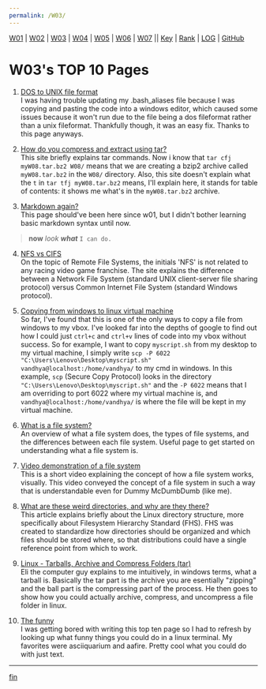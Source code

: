 ```yaml
---
permalink: /W03/
---
```


[W01](https://vandhya.github.io/os211/W01/) | [W02](https://vandhya.github.io/os211/W02/) | [W03](https://vandhya.github.io/os211/W03/) | 
[W04](https://vandhya.github.io/os211/W04/) | [W05](https://vandhya.github.io/os211/W05/) | [W06](https://vandhya.github.io/os211/W06/) | 
[W07](https://vandhya.github.io/os211/W07/) || 
[Key](https://vandhya.github.io/os211/TXT/mypubkey.txt) | [Rank](https://vandhya.github.io/os211/TXT/myrank.txt) | [LOG](https://vandhya.github.io/os211/TXT/mylog.txt) | 
[GitHub](https://github.com/vandhya/os211)

# W03's TOP 10 Pages

1. [DOS to UNIX file format](https://sodocumentation.net/vim/topic/3827/converting-text-files-from-dos-to-unix-with-vi#using-vim-s-fileformat)<br>
I was having trouble updating my .bash_aliases file because I was copying and pasting the code into a windows editor, 
which caused some issues because it won't run due to the file being a dos fileformat rather than a unix fileformat. Thankfully though, it was an easy fix. Thanks
to this page anyways.

2. [How do you compress and extract using tar?](https://www.geeksforgeeks.org/tar-command-linux-examples/)<br>
This site briefly explains tar commands. Now i know that `tar cfj myW08.tar.bz2 W08/` means that we are creating a bzip2 archive called `myW08.tar.bz2` in the `W08/` directory. Also, this site doesn't explain what the `t` in `tar tfj myW08.tar.bz2` means, I'll explain here, it stands for table of contents: it shows me what's in the `myW08.tar.bz2` archive.

3. [Markdown again?](https://www.markdownguide.org/basic-syntax#code-blocks)<br>
This page should've been here since w01, but I didn't bother learning basic markdown syntax until now.
> **now** *look* ***what*** `I can do.`

4. [NFS vs CIFS](https://www.educba.com/cifs-vs-nfs/)<br>
On the topic of Remote File Systems, the initials 'NFS' is not related to any racing video game franchise. The site explains the difference between a Network File System (standard UNIX client-server file sharing protocol) versus Common Internet File System (standard Windows protocol).  

5. [Copying from windows to linux virtual machine](https://stackabuse.com/using-scp-to-copy-and-securely-transfer-files-and-folders/)<br>
So far, I've found that this is one of the only ways to copy a file from windows to my vbox. I've looked far into the depths of google to find out how I could just `ctrl+c` and `ctrl+v` lines of code into my vbox without success. So for example, I want to copy `myscript.sh` from my desktop to my virtual machine, I simply write `scp -P 6022 "C:\Users\Lenovo\Desktop\myscript.sh" vandhya@localhost:/home/vandhya/` to my cmd in windows. In this example, `scp` (Secure Copy Protocol) looks in the directory `"C:\Users\Lenovo\Desktop\myscript.sh"` and the `-P 6022` means that I am overriding to port 6022 where my virtual machine is, and `vandhya@localhost:/home/vandhya/` is where the file will be kept in my virtual machine. 

6. [What is a file system?](https://www.howtogeek.com/196051/htg-explains-what-is-a-file-system-and-why-are-there-so-many-of-them/)<br>
An overview of what a file system does, the types of file systems, and the differences between each file system. Useful page to get started on understanding what a file system is.

7. [Video demonstration of a file system](https://www.youtube.com/watch?v=mzUyMy7Ihk0)<br>
This is a short video explaining the concept of how a file system works, visually. This video conveyed the concept of a file system in such a way that is understandable even for Dummy McDumbDumb (like me).

8. [What are these weird directories, and why are they there?](https://www.linuxjournal.com/content/filesystem-hierarchy-standard)<br>
This article explains briefly about the Linux directory structure, more specifically about Filesystem Hierarchy Standard (FHS). FHS was created to standardize how directories should be organized and which files should be stored where, so that distributions could have a single reference point from which to work.

9. [Linux - Tarballs, Archive and Compress Folders (tar)](https://www.youtube.com/watch?v=l0yqs8t6ywo)<br>
Eli the computer guy explains to me intuitively, in windows terms, what a tarball is. Basically the tar part is the archive you are esentially "zipping" and the ball part is the compressing part of the process. He then goes to show how you could actually archive, compress, and uncompress a file folder in linux.

10. [The funny](https://www.tecmint.com/20-funny-commands-of-linux-or-linux-is-fun-in-terminal/)<br>
I was getting bored with writing this top ten page so I had to refresh by looking up what funny things you could do in a linux terminal. My favorites were asciiquarium and aafire. Pretty cool what you could do with just text.

----
[fin](https://www.youtube.com/watch?v=QUCI_nXLtN0&list=RDQUCI_nXLtN0&start_radio=1)
